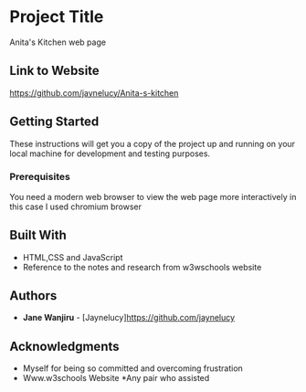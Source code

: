 # Project Title

Anita's Kitchen web page

## Link to Website
https://github.com/jaynelucy/Anita-s-kitchen

## Getting Started

These instructions will get you a copy of the project up and running on your local machine for development and testing purposes.

### Prerequisites
You need a modern web browser to view the web page more interactively in this case I used chromium browser


## Built With

* HTML,CSS and JavaScript
* Reference to the notes and research from w3wschools website

## Authors

* **Jane Wanjiru** -
 [Jaynelucy]https://github.com/jaynelucy

## Acknowledgments

* Myself for being so committed and overcoming frustration
* Www.w3schools Website
*Any  pair who assisted
